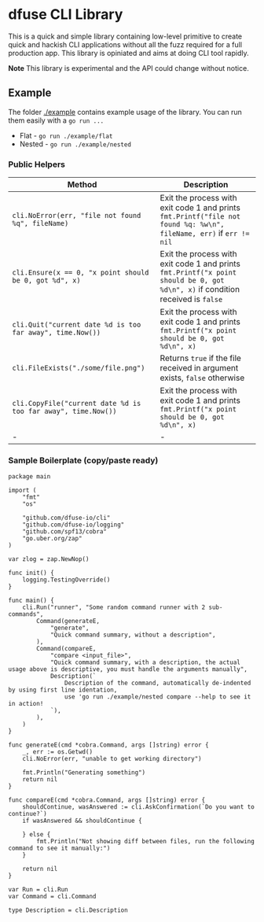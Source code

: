 # dfuse CLI Library

This is a quick and simple library containing low-level primitive to create quick and hackish CLI applications without all the fuzz required for a full production app. This library is opiniated and aims at doing CLI tool rapidly.

**Note** This library is experimental and the API could change without notice.

## Example

The folder [./example](./example) contains example usage of the library. You can run them easily with a `go run ...`

 * Flat - `go run ./example/flat`
 * Nested - `go run ./example/nested`

### Public Helpers

| Method| Description |
|-|-|
| `cli.NoError(err, "file not found %q", fileName)` | Exit the process with exit code 1 and prints `fmt.Printf("file not found %q: %w\n", fileName, err)` if `err != nil` |
| `cli.Ensure(x == 0, "x point should be 0, got %d", x)` | Exit the process with exit code 1 and prints `fmt.Printf("x point should be 0, got %d\n", x)` if condition received is `false` |
| `cli.Quit("current date %d is too far away", time.Now())` | Exit the process with exit code 1 and prints `fmt.Printf("x point should be 0, got %d\n", x)` |
| `cli.FileExists("./some/file.png")` | Returns `true` if the file received in argument exists, `false` otherwise |
| `cli.CopyFile("current date %d is too far away", time.Now())` | Exit the process with exit code 1 and prints `fmt.Printf("x point should be 0, got %d\n", x)` |
|-|-|

### Sample Boilerplate (copy/paste ready)

```golang
package main

import (
	"fmt"
	"os"

	"github.com/dfuse-io/cli"
	"github.com/dfuse-io/logging"
	"github.com/spf13/cobra"
	"go.uber.org/zap"
)

var zlog = zap.NewNop()

func init() {
	logging.TestingOverride()
}

func main() {
	cli.Run("runner", "Some random command runner with 2 sub-commands",
		Command(generateE,
			"generate",
			"Quick command summary, without a description",
		),
		Command(compareE,
			"compare <input_file>",
			"Quick command summary, with a description, the actual usage above is descriptive, you must handle the arguments manually",
			Description(`
				Description of the command, automatically de-indented by using first line identation,
				use 'go run ./example/nested compare --help to see it in action!
			`),
		),
	)
}

func generateE(cmd *cobra.Command, args []string) error {
	_, err := os.Getwd()
	cli.NoError(err, "unable to get working directory")

	fmt.Println("Generating something")
	return nil
}

func compareE(cmd *cobra.Command, args []string) error {
	shouldContinue, wasAnswered := cli.AskConfirmation(`Do you want to continue?`)
	if wasAnswered && shouldContinue {

	} else {
		fmt.Println("Not showing diff between files, run the following command to see it manually:")
	}

	return nil
}

var Run = cli.Run
var Command = cli.Command

type Description = cli.Description
```